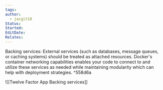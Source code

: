 ```yaml
---
tags: 
author:
  - jacgit18
Status: 
Started: 
EditDate: 
Relates:
---
```

Backing services: External services (such as databases, message queues, or caching systems) should be treated as attached resources. Docker's container networking capabilities enables your code to connect to and utilize these services as needed while maintaining modularity which can help with deployment strategies. ^558d6a

![[Twelve Factor App Backing services]]